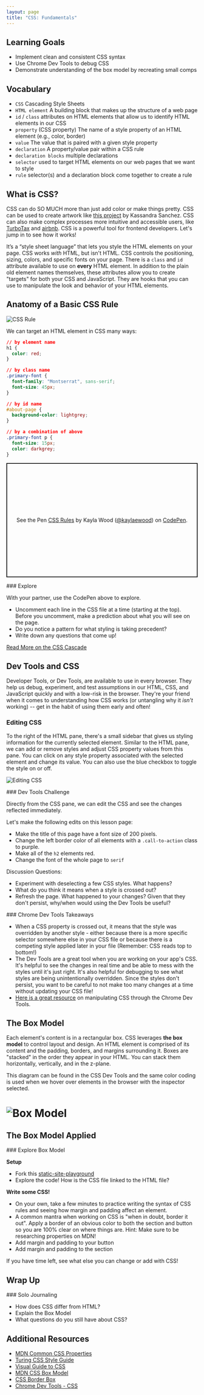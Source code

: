 ```yaml
---
layout: page
title: "CSS: Fundamentals"
---
```


## Learning Goals

* Implement clean and consistent CSS syntax
* Use Chrome Dev Tools to debug CSS
* Demonstrate understanding of the box model by recreating small comps

## Vocabulary

- `CSS` Cascading Style Sheets
- `HTML element` A building block that makes up the structure of a web page
- `id` / `class` attributes on HTML elements that allow us to identify HTML elements in our CSS
- `property` (CSS property) The name of a style property of an HTML element (e.g., color, border)
- `value` The value that is paired with a given style property
- `declaration` A property/value pair within a CSS rule
- `declaration blocks` multiple declarations
- `selector` used to target HTML elements on our web pages that we want to style
- `rule` selector(s) and a declaration block come together to create a rule


## What is CSS?
CSS can do SO MUCH more than just add color or make things pretty. CSS can be used to create artwork like [this project](https://www.cssartist.com/inprogress) by Kassandra Sanchez. CSS can also make complex processes more intuitive and accessible users, like [TurboTax](https://turbotax.intuit.com/personal-taxes/online/) and [airbnb](https://www.airbnb.com/). CSS is a powerful tool for frontend developers. Let's jump in to see how it works!  

It’s a “style sheet language” that lets you style the HTML elements on your page. CSS works _with_ HTML, but isn't HTML. CSS controls the positioning, sizing, colors, and specific fonts on your page. There is a `class` and `id` attribute available to use on __every__ HTML element. In addition to the plain old element names themselves, these attributes allow you to create "targets" for both your CSS and JavaScript. They are hooks that you can use to manipulate the look and behavior of your HTML elements.

## Anatomy of a Basic CSS Rule

![CSS Rule](/assets/images/module3/week1/css-rule.png)

We can target an HTML element in CSS many ways:
```css
// by element name
h1 {
  color: red;
}

// by class name
.primary-font {
  font-family: "Montserrat", sans-serif;
  font-size: 45px;
}

// by id name
#about-page {
  background-color: lightgrey;
}

// by a combination of above
.primary-font p {
  font-size: 15px;
  color: darkgrey;
}
```

<p class="codepen" data-height="300" data-theme-id="37918" data-default-tab="html,result" data-user="kaylaewood" data-slug-hash="mdEexwR" style="height: 300px; box-sizing: border-box; display: flex; align-items: center; justify-content: center; border: 2px solid; margin: 1em 0; padding: 1em;" data-pen-title="CSS Rules">
  <span>See the Pen <a href="https://codepen.io/kaylaewood/pen/mdEexwR">
  CSS Rules</a> by Kayla Wood (<a href="https://codepen.io/kaylaewood">@kaylaewood</a>)
  on <a href="https://codepen.io">CodePen</a>.</span>
</p>
<script async src="https://static.codepen.io/assets/embed/ei.js"></script>

<section class="call-to-action" markdown="1">
### Explore

With your partner, use the CodePen above to explore.
* Uncomment each line in the CSS file at a time (starting at the top). Before you uncomment, make a prediction about what you will see on the page.
* Do you notice a pattern for what styling is taking precedent?
* Write down any questions that come up!
</section>

[Read More on the CSS Cascade](https://wattenberger.com/blog/css-cascade)

## Dev Tools and CSS

Developer Tools, or Dev Tools, are available to use in every browser. They help us debug, experiment, and test assumptions in our HTML, CSS, and JavaScript quickly and with a low-risk in the browser. They're your friend when it comes to understanding how CSS works (or untangling why it *isn't* working) -- get in the habit of using them early and often!

### Editing CSS

To the right of the HTML pane, there's a small sidebar that gives us styling information for the currently selected element. Similar to the HTML pane, we can add or remove styles and adjust CSS property values from this pane. You can click on any style property associated with the selected element and change its value. You can also use the blue checkbox to toggle the style on or off.

![Editing CSS](/assets/images/module3/week1/editing-css.png)

<section class="call-to-action" markdown="1">
### Dev Tools Challenge

Directly from the CSS pane, we can edit the CSS and see the changes reflected immediately.

Let's make the following edits on this lesson page:
* Make the title of this page have a font size of 200 pixels.
* Change the left border color of all elements with a `.call-to-action` class to purple.
* Make all of the `h2` elements red.
* Change the font of the whole page to `serif`

Discussion Questions:
* Experiment with deselecting a few CSS styles. What happens?
* What do you think it means when a style is crossed out?
* Refresh the page. What happened to your changes? Given that they don't persist, why/when would using the Dev Tools be useful?
</section>

<section class="answer" markdown="1">
### Chrome Dev Tools Takeaways

* When a CSS property is crossed out, it means that the style was overridden by another style - either because there is a more specific selector somewhere else in your CSS file or because there is a competing style applied later in your file (Remember: CSS reads top to bottom!)
* The Dev Tools are a great tool when you are working on your app's CSS. It's helpful to see the changes in real time and be able to mess with the styles until it's just right. It's also helpful for debugging to see what styles are being unintentionally overridden. Since the styles don't persist, you want to be careful to not make too many changes at a time without updating your CSS file!
* [Here is a great resource](https://developer.chrome.com/docs/devtools/css/) on manipulating CSS through the Chrome Dev Tools.
</section>

## The Box Model

Each element's content is in a rectangular box. CSS leverages **the box model** to control layout and design. An HTML element is comprised of its content and the padding, borders, and margins surrounding it. Boxes are "stacked" in the order they appear in your HTML. You can stack them horizontally, vertically, and in the z-plane.

This diagram can be found in the CSS Dev Tools and the same color coding is used when we hover over elements in the browser with the inspector selected.

# ![Box Model](/assets/images/module3/week1/box-model.jpg)

## The Box Model Applied

<section class="call-to-action" markdown="1">
### Explore Box Model

**Setup**
* Fork this [static-site-playground](https://replit.com/@launch-team/StaticSitePlayground#index.html)
* Explore the code! How is the CSS file linked to the HTML file?

**Write some CSS!**
* On your own, take a few minutes to practice writing the syntax of CSS rules and seeing how margin and padding affect an element.
* A common mantra when working on CSS is "when in doubt, border it out". Apply a border of an obvious color to both the section and button so you are 100% clear on where things are. Hint: Make sure to be researching properties on MDN!
* Add margin and padding to your button
* Add margin and padding to the section

If you have time left, see what else you can change or add with CSS!
</section>

## Wrap Up

<section class="call-to-action" markdown="1">
### Solo Journaling

- How does CSS differ from HTML?
- Explain the Box Model
- What questions do you still have about CSS?

</section>

## Additional Resources

* [MDN Common CSS Properties](https://developer.mozilla.org/en-US/docs/Web/CSS/CSS_Properties_Reference)
* [Turing CSS Style Guide](https://github.com/turingschool-examples/css)
* [Visual Guide to CSS](http://cssreference.io/)
* [MDN CSS Box Model](https://developer.mozilla.org/en-US/docs/Web/CSS/CSS_Box_Model/Introduction_to_the_CSS_box_model)
* [CSS Border Box](https://dev.to/ameseee/meet-border-box-my-best-friend-a56)
* [Chrome Dev Tools - CSS](https://developer.chrome.com/docs/devtools/css/)